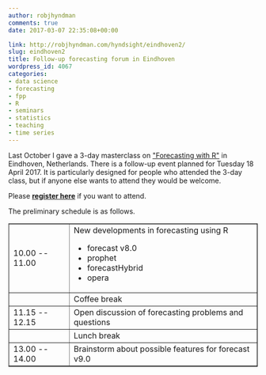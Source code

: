 ```yaml
---
author: robjhyndman
comments: true
date: 2017-03-07 22:35:08+00:00

link: http://robjhyndman.com/hyndsight/eindhoven2/
slug: eindhoven2
title: Follow-up forecasting forum in Eindhoven
wordpress_id: 4067
categories:
- data science
- forecasting
- fpp
- R
- seminars
- statistics
- teaching
- time series
---
```


Last October I gave a 3-day masterclass on ["Forecasting with R"](http://robjhyndman.com/eindhoven) in Eindhoven, Netherlands. There is a follow-up event planned for Tuesday 18 April 2017. It is particularly designed for people who attended the 3-day class, but if anyone else wants to attend they would be welcome.

Please **[register here](https://www.eventbrite.com/e/follow-up-meeting-forecasting-with-r-tickets-32615646276)** if you want to attend.<!-- more -->

The preliminary schedule is as follows.

<table cellpadding="10" width="100%" cellspacing="5" border="1" >
<tbody >
<tr >
<td >10.00 -- 11.00
</td>
<td >New developments in forecasting using R
    <ul>
  <li> forecast v8.0
  <li> prophet
  <li> forecastHybrid
  <li> opera
</ul>
</td>
</tr>
<tr >
<td >
</td>
<td >Coffee break
</td>
</tr>
<tr >
<td >11.15 -- 12.15
</td>
<td >Open discussion of forecasting problems and questions
</td>
</tr>
<tr >
<td >
</td>
<td >Lunch break
</td>
</tr>
<tr >
<td >13.00 -- 14.00
</td>
<td >Brainstorm about possible features for forecast v9.0
</td>
</tr>
</tbody>
</table>
